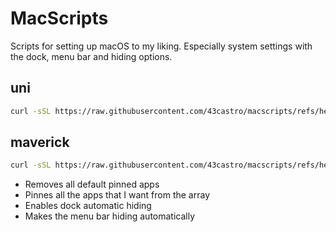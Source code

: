 # MacScripts

Scripts for setting up macOS to my liking. Especially system settings with the dock, menu bar and hiding options. 

## uni
```bash
curl -sSL https://raw.githubusercontent.com/43castro/macscripts/refs/heads/main/uniMac.sh | bash
```
## maverick 
```bash
curl -sSL https://raw.githubusercontent.com/43castro/macscripts/refs/heads/main/maverick.sh | bash

```


- Removes all default pinned apps
- Pinnes all the apps that I want from the array 
- Enables dock automatic hiding 
- Makes the menu bar hiding automatically 
